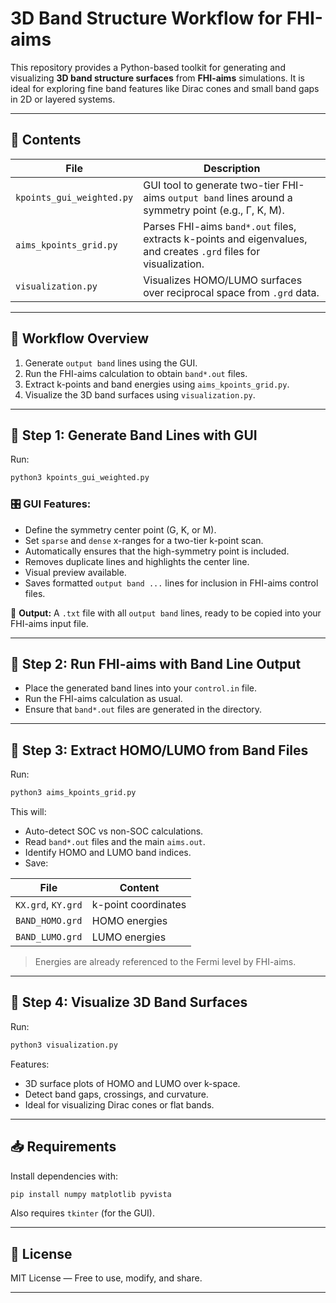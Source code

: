 
# 3D Band Structure Workflow for FHI-aims

This repository provides a Python-based toolkit for generating and visualizing **3D band structure surfaces** from **FHI-aims** simulations. It is ideal for exploring fine band features like Dirac cones and small band gaps in 2D or layered systems.

---

## 📁 Contents

| File | Description |
|------|-------------|
| `kpoints_gui_weighted.py` | GUI tool to generate two-tier FHI-aims `output band` lines around a symmetry point (e.g., Γ, K, M). |
| `aims_kpoints_grid.py`    | Parses FHI-aims `band*.out` files, extracts k-points and eigenvalues, and creates `.grd` files for visualization. |
| `visualization.py`        | Visualizes HOMO/LUMO surfaces over reciprocal space from `.grd` data. |

---

## 🧪 Workflow Overview

1. Generate `output band` lines using the GUI.
2. Run the FHI-aims calculation to obtain `band*.out` files.
3. Extract k-points and band energies using `aims_kpoints_grid.py`.
4. Visualize the 3D band surfaces using `visualization.py`.

---

## 🔹 Step 1: Generate Band Lines with GUI

Run:

```bash
python3 kpoints_gui_weighted.py
```

### 🎛️ GUI Features:

- Define the symmetry center point (G, K, or M).
- Set `sparse` and `dense` x-ranges for a two-tier k-point scan.
- Automatically ensures that the high-symmetry point is included.
- Removes duplicate lines and highlights the center line.
- Visual preview available.
- Saves formatted `output band ...` lines for inclusion in FHI-aims control files.

📄 **Output:** A `.txt` file with all `output band` lines, ready to be copied into your FHI-aims input file.

---

## 🔹 Step 2: Run FHI-aims with Band Line Output

- Place the generated band lines into your `control.in` file.
- Run the FHI-aims calculation as usual.
- Ensure that `band*.out` files are generated in the directory.

---

## 🔹 Step 3: Extract HOMO/LUMO from Band Files

Run:

```bash
python3 aims_kpoints_grid.py
```

This will:

- Auto-detect SOC vs non-SOC calculations.
- Read `band*.out` files and the main `aims.out`.
- Identify HOMO and LUMO band indices.
- Save:

| File | Content |
|------|---------|
| `KX.grd`, `KY.grd` | k-point coordinates |
| `BAND_HOMO.grd` | HOMO energies |
| `BAND_LUMO.grd` | LUMO energies |

> Energies are already referenced to the Fermi level by FHI-aims.

---

## 🔹 Step 4: Visualize 3D Band Surfaces

Run:

```bash
python3 visualization.py
```

Features:

- 3D surface plots of HOMO and LUMO over k-space.
- Detect band gaps, crossings, and curvature.
- Ideal for visualizing Dirac cones or flat bands.

---

## 📥 Requirements

Install dependencies with:

```bash
pip install numpy matplotlib pyvista
```

Also requires `tkinter` (for the GUI).

---

## 📄 License

MIT License — Free to use, modify, and share.

---
